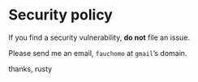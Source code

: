 # Security policy

If you find a security vulnerability, __do not__ file an issue.

Please send me an email, `fauchomo` at `gmail`’s domain.

thanks,
rusty
